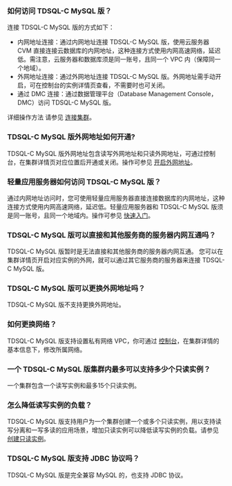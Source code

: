### 如何访问 TDSQL-C MySQL 版？
连接 TDSQL-C MySQL 版的方式如下：
- 内网地址连接：通过内网地址连接 TDSQL-C MySQL 版，使用云服务器 CVM 直接连接云数据库的内网地址，这种连接方式使用内网高速网络，延迟低。需注意，云服务器和数据库须是同一账号，且同一个 VPC 内（保障同一个地域）。
- 外网地址连接：通过外网地址连接 TDSQL-C MySQL 版。外网地址需手动开启，可在控制台的实例详情页查看，不需要时也可关闭。
- 通过 DMC 连接：通过数据管理平台（Database Management Console，DMC）访问 TDSQL-C MySQL 版。

详细操作方法 请参见 [连接集群](https://cloud.tencent.com/document/product/1003/37907)。

### TDSQL-C MySQL 版外网地址如何开通?
TDSQL-C MySQL 版外网地址包含读写外网地址和只读外网地址，可通过控制台，在集群详情页对应位置后开通或关闭。操作可参见 [开启外网地址](https://cloud.tencent.com/document/product/1003/62725)。

### 轻量应用服务器如何访问 TDSQL-C MySQL 版？
通过内网地址访问时，您可使用轻量应用服务器直接连接数据库的内网地址，这种连接方式使用内网高速网络，延迟低。轻量应用服务器和 TDSQL-C MySQL 版须是同一账号，且同一个地域内。操作可参见 [快速入门](https://cloud.tencent.com/document/product/1207/59868)。

### TDSQL-C MySQL 版可以直接和其他服务商的服务器内网互通吗？
TDSQL-C MySQL 版暂时是无法直接和其他服务商的服务器内网互通。
您可以在集群详情页开启对应实例的外网，就可以通过其它服务商的服务器来连接 TDSQL-C MySQL 版。

### TDSQL-C MySQL 版可以更换外网地址吗？
TDSQL-C MySQL 版不支持更换外网地址。

### 如何更换网络？
TDSQL-C MySQL 版支持设置私有网络 VPC，你可通过 [控制台](https://console.cloud.tencent.com/cynosdb)，在集群详情的基本信息下，修改所属网络。

### 一个 TDSQL-C MySQL 版集群内最多可以支持多少个只读实例？
一个集群包含一个读写实例和最多15个只读实例。

### 怎么降低读写实例的负载？
TDSQL-C MySQL 版支持用户为一个集群创建一个或多个只读实例，用以支持读写分离和一写多读的应用场景，增加只读实例可以降低读写实例的负载。请参见 [创建只读实例](https://cloud.tencent.com/document/product/1003/45915)。

### TDSQL-C MySQL 版支持 JDBC 协议吗？
TDSQL-C MySQL 版是完全兼容 MySQL 的，也支持 JDBC 协议。
